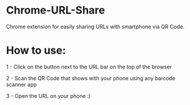 # Chrome-URL-Share
Chrome extension for easily sharing URLs with smartphone via QR Code.

# How to use:
1 - Click on the button next to the URL bar on the top of the browser

2 - Scan the QR Code that shows with your phone using any barcode scanner app

3 - Open the URL on your phone :)

